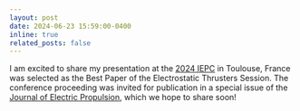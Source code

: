 ```yaml
---
layout: post
date: 2024-06-23 15:59:00-0400
inline: true
related_posts: false
---
```


I am excited to share my presentation at the [2024 IEPC](https://www.conftool.com/iepc2024/index.php?page=browseSessions&print=export&ismobile=false) in Toulouse, France was selected as the Best Paper of the Electrostatic Thrusters Session. The conference proceeding was invited for publication in a special issue of the [Journal of Electric Propulsion](https://link.springer.com/journal/44205), which we hope to share soon! 
